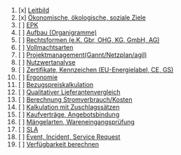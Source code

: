
1. [x]  [Leitbild](Leitbild.md)
2. [x]  [Ökonomische, ökologische, soziale Ziele](Ziele.md)
3. [ ] [EPK](EPK.md)
4. [ ] [Aufbau (Organigramme)](Organigramme.md)
5. [ ] [Rechtsformen (e.K. Gbr, OHG, KG, GmbH, AG)](Rechtsformen.md)
6. [ ] [Vollmachtsarten](Vollmachtsarten.md)
7. [ ] [Projektmanagement(Gannt/Netzplan/agil)](Projektmanagement.md)
8. [ ] [Nutzwertanalyse](Nutzwertanalyse.md)
9. [ ] [Zertifikate, Kennzeichen (EU-Energielabel, CE, GS)](Zertifikate_Kennzeichen.md)
10. [ ] [Ergonomie](Ergonomie.md)
11. [ ] [Bezugspreiskalkulation](../Kontent/Bezugspreiskalkulation.md)
12. [ ] [Qualitativer Lieferantenvergleich](Qualitativer_Lieferantenvergleich.md)
13. [ ] [Berechnung Stromverbrauch/Kosten](Stromverbrauch_Kosten.md)
14. [ ] [Kalkulation mit Zuschlagssätzen](Kalkulation.md)
15. [ ] [Kaufverträge, Angebotsbindung](../Kontent/Kaufverträge_Angebotsbindung.md)
16. [ ] [Mängelarten, Wareneingangsprüfung](../Kontent/Mängelarten_Wareneingangsprüfung.md)
17. [ ] [SLA](../Kontent/SLA.md)
18. [ ] [Event, Incident, Service Request](../Kontent/Event_Incident_ServiceRequest.md)
19. [ ] [Verfügbarkeit berechnen](../Kontent/Verfügbarkeit.md)